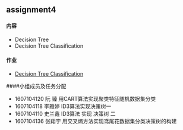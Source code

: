 ## assignment4

#### 内容

- Decision Tree
- Decision Tree Classification

#### 作业

- [Decision Tree Classification](classwork)

####小组成员及任务分配

* 1607104120 阮  臻 用CART算法实现聚类特征随机数据集分类
* 1607104118 李雅婷 ID3算法实现决策树一
* 1607104110 史兰鑫 ID3算法 实现 决策树 二
* 1607104136 张翔宇 用交叉熵方法实现鸢尾花数据集分类决策树的构建

 

